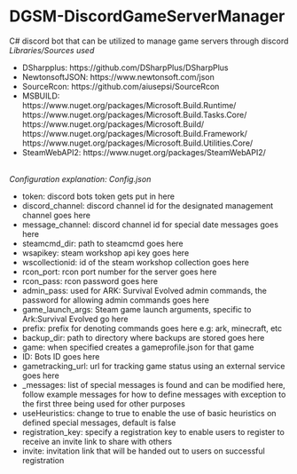 # DGSM-DiscordGameServerManager
C# discord bot that can be utilized to manage game servers through discord<br />
<em>Libraries/Sources used</em>
<ul>
  <li>
    DSharpplus: https://github.com/DSharpPlus/DSharpPlus
  </li>
  <li>
    NewtonsoftJSON: https://www.newtonsoft.com/json
  </li>
  <li>
    SourceRcon: https://github.com/aiusepsi/SourceRcon
  </li>
  <li>
	MSBUILD:<br /> https://www.nuget.org/packages/Microsoft.Build.Runtime/ <br /> https://www.nuget.org/packages/Microsoft.Build.Tasks.Core/ <br /> https://www.nuget.org/packages/Microsoft.Build/ <br /> https://www.nuget.org/packages/Microsoft.Build.Framework/ <br /> https://www.nuget.org/packages/Microsoft.Build.Utilities.Core/
  </li>
  <li>
	SteamWebAPI2: https://www.nuget.org/packages/SteamWebAPI2/
  </li>
  </ul><br />
<em>Configuration explanation: Config.json</em>
<ul>
<li>
	token: discord bots token gets put in here
</li>
<li>
	discord_channel: discord channel id for the designated management channel goes here
</li>
<li>
	message_channel: discord channel id for special date messages goes here
</li>
<li>
	steamcmd_dir: path to steamcmd goes here
</li>
<li>
	wsapikey: steam workshop api key goes here
</li>
<li>
	wscollectionid: id of the steam workshop collection goes here
</li>
<li>
	rcon_port: rcon port number for the server goes here
</li>
<li>
	rcon_pass: rcon password goes here
</li>
<li>
	admin_pass: used for ARK: Survival Evolved admin commands, the password for allowing admin commands goes here
</li>
<li>
	game_launch_args: Steam game launch arguments, specific to Ark:Survival Evolved go here
</li>
<li>
	prefix: prefix for denoting commands goes here e.g: ark, minecraft, etc
</li>
<li>
	backup_dir: path to directory where backups are stored goes here
</li>
<li>
	game: when specified creates a gameprofile.json for that game
</li>
<li>
	ID: Bots ID goes here
</li>
<li>
	gametracking_url: url for tracking game status using an external service goes here
</li>
<li>
	_messages: list of special messages is found and can be modified here, follow example messages for how to define messages with exception to the first three being used for other purposes
</li>
<li>
	useHeuristics: change to true to enable the use of basic heuristics on defined special messages, default is false
</li>
<li>
	registration_key: specify a registration key to enable users to register to receive an invite link to share with others
</li>
<li>
	invite: invitation link that will be handed out to users on successful registration
</li>
</ul>
